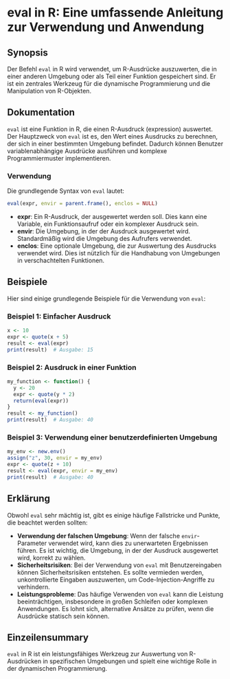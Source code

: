 <!--
Meta Description: # eval in R: Eine umfassende Anleitung zur Verwendung und Anwendung ## Synopsis Der Befehl `eval` in R wird verwendet, um R-Ausdrücke auszuwerten, die...
Meta Keywords: eval, die, der, umgebung, von
-->

# eval in R: Eine umfassende Anleitung zur Verwendung und Anwendung

## Synopsis
Der Befehl `eval` in R wird verwendet, um R-Ausdrücke auszuwerten, die in einer anderen Umgebung oder als Teil einer Funktion gespeichert sind. Er ist ein zentrales Werkzeug für die dynamische Programmierung und die Manipulation von R-Objekten.

## Dokumentation
`eval` ist eine Funktion in R, die einen R-Ausdruck (expression) auswertet. Der Hauptzweck von `eval` ist es, den Wert eines Ausdrucks zu berechnen, der sich in einer bestimmten Umgebung befindet. Dadurch können Benutzer variablenabhängige Ausdrücke ausführen und komplexe Programmiermuster implementieren.

### Verwendung
Die grundlegende Syntax von `eval` lautet:

```R
eval(expr, envir = parent.frame(), enclos = NULL)
```

- **expr**: Ein R-Ausdruck, der ausgewertet werden soll. Dies kann eine Variable, ein Funktionsaufruf oder ein komplexer Ausdruck sein.
- **envir**: Die Umgebung, in der der Ausdruck ausgewertet wird. Standardmäßig wird die Umgebung des Aufrufers verwendet.
- **enclos**: Eine optionale Umgebung, die zur Auswertung des Ausdrucks verwendet wird. Dies ist nützlich für die Handhabung von Umgebungen in verschachtelten Funktionen.

## Beispiele
Hier sind einige grundlegende Beispiele für die Verwendung von `eval`:

### Beispiel 1: Einfacher Ausdruck
```R
x <- 10
expr <- quote(x + 5)
result <- eval(expr)
print(result)  # Ausgabe: 15
```

### Beispiel 2: Ausdruck in einer Funktion
```R
my_function <- function() {
  y <- 20
  expr <- quote(y * 2)
  return(eval(expr))
}
result <- my_function()
print(result)  # Ausgabe: 40
```

### Beispiel 3: Verwendung einer benutzerdefinierten Umgebung
```R
my_env <- new.env()
assign("z", 30, envir = my_env)
expr <- quote(z + 10)
result <- eval(expr, envir = my_env)
print(result)  # Ausgabe: 40
```

## Erklärung
Obwohl `eval` sehr mächtig ist, gibt es einige häufige Fallstricke und Punkte, die beachtet werden sollten:

- **Verwendung der falschen Umgebung**: Wenn der falsche `envir`-Parameter verwendet wird, kann dies zu unerwarteten Ergebnissen führen. Es ist wichtig, die Umgebung, in der der Ausdruck ausgewertet wird, korrekt zu wählen.
- **Sicherheitsrisiken**: Bei der Verwendung von `eval` mit Benutzereingaben können Sicherheitsrisiken entstehen. Es sollte vermieden werden, unkontrollierte Eingaben auszuwerten, um Code-Injection-Angriffe zu verhindern.
- **Leistungsprobleme**: Das häufige Verwenden von `eval` kann die Leistung beeinträchtigen, insbesondere in großen Schleifen oder komplexen Anwendungen. Es lohnt sich, alternative Ansätze zu prüfen, wenn die Ausdrücke statisch sein können.

## Einzeilensummary
`eval` in R ist ein leistungsfähiges Werkzeug zur Auswertung von R-Ausdrücken in spezifischen Umgebungen und spielt eine wichtige Rolle in der dynamischen Programmierung.